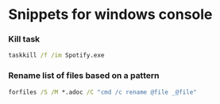 # Snippets for windows console

### Kill task

```bat
taskkill /f /im Spotify.exe  
```

### Rename list of files based on a pattern

```bat
forfiles /S /M *.adoc /C "cmd /c rename @file _@file" 
```